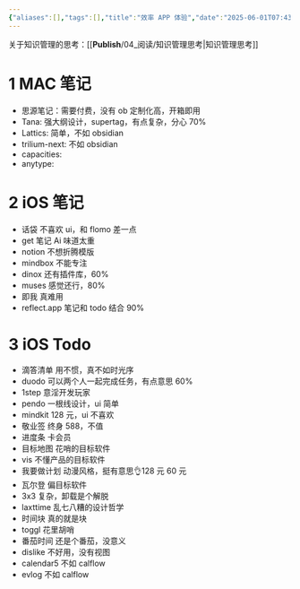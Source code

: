 ```yaml
---
{"aliases":[],"tags":[],"title":"效率 APP 体验","date":"2025-06-01T07:43:03+08:00","date_modify":"2025-06-26T14:09:10+08:00","dg-publish":true,"permalink":"/__Publish__/03_软件/效率 APP 体验/","dgPassFrontmatter":true,"created":"2025-06-01T07:43:03+08:00","updated":"2025-06-26T14:09:10+08:00"}
---
```


关于知识管理的思考：[[__Publish__/04_阅读/知识管理思考\|知识管理思考]]

# 1 MAC 笔记

- 思源笔记：需要付费，没有 ob 定制化高，开箱即用
- Tana: 强大纲设计，supertag，有点复杂，分心 70%
- Lattics: 简单，不如 obsidian
- trilium-next: 不如 obsidian
- capacities:
- anytype:

# 2 iOS 笔记

- 话袋 不喜欢 ui，和 flomo 差一点
- get 笔记 Ai 味道太重
- notion 不想折腾模版
- mindbox 不能专注
- dinox 还有插件库，60%
- muses 感觉还行，80%
- 即我 真难用
- reflect.app 笔记和 todo 结合 90%

# 3 iOS Todo

- 滴答清单 用不惯，真不如时光序
- duodo 可以两个人一起完成任务，有点意思 60%
- 1step 意淫开发玩家
- pendo 一根线设计，ui 简单
- mindkit 128 元，ui 不喜欢
- 敬业签 终身 588，不值
- 进度条 卡会员
- 目标地图 花哨的目标软件
- vis 不懂产品的目标软件
- 我要做计划 动漫风格，挺有意思👌128 元 60 元
- 瓦尔登 偏目标软件
- 3x3 复杂，卸载是个解脱
- laxttime 乱七八糟的设计哲学
- 时间块 真的就是块
- toggl 花里胡哨
- 番茄时间 还是个番茄，没意义
- dislike 不好用，没有视图
- calendar5 不如 calflow
- evlog 不如 calflow
